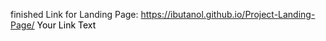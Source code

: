 finished Link for Landing Page: https://ibutanol.github.io/Project-Landing-Page/
<a href="https://ibutanol.github.io/Project-Landing-Page/" style="text-decoration: none; color: #000;">Your Link Text</a>
